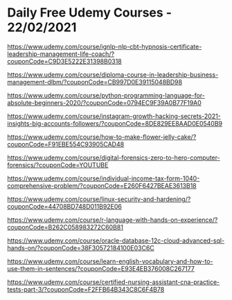 # Daily Free Udemy Courses - 22/02/2021

https://www.udemy.com/course/ignlp-nlp-cbt-hypnosis-certificate-leadership-management-life-coach/?couponCode=C9D3E5222E31398B0318
https://www.udemy.com/course/diploma-course-in-leadership-business-management-dlbm/?couponCode=CB997D0E39115048BD98
https://www.udemy.com/course/python-programming-language-for-absolute-beginners-2020/?couponCode=0794EC9F39A0B77F19A0
https://www.udemy.com/course/instagram-growth-hacking-secrets-2021-insights-big-accounts-followers/?couponCode=8DE829EE8AAD0E0540B9
https://www.udemy.com/course/how-to-make-flower-jelly-cake/?couponCode=F91EBE554C93905CAD48
https://www.udemy.com/course/digital-forensics-zero-to-hero-computer-forensics/?couponCode=YOUTUBE
https://www.udemy.com/course/individual-income-tax-form-1040-comprehensive-problem/?couponCode=E260F6427BEAE3613B18
https://www.udemy.com/course/linux-security-and-hardening/?couponCode=44708BD748D011B92E06
https://www.udemy.com/course/r-language-with-hands-on-experience/?couponCode=B262C058983272C60B81
https://www.udemy.com/course/oracle-database-12c-cloud-advanced-sql-hands-on/?couponCode=38F30572184100E03C6C
https://www.udemy.com/course/learn-english-vocabulary-and-how-to-use-them-in-sentences/?couponCode=E93E4EB376008C267177
https://www.udemy.com/course/certified-nursing-assistant-cna-practice-tests-part-3/?couponCode=F2FFB64B343C8C6F4B78
